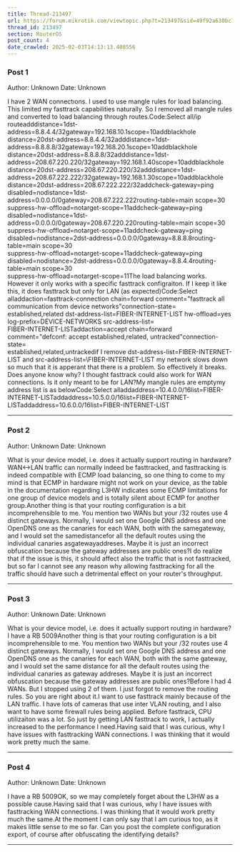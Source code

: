 ```yaml
---
title: Thread-213497
url: https://forum.mikrotik.com/viewtopic.php?t=213497&sid=49f92a630bc7970d8ca50523be880e8f
thread_id: 213497
section: RouterOS
post_count: 4
date_crawled: 2025-02-03T14:13:13.408556
---
```


### Post 1
Author: Unknown
Date: Unknown

I have 2 WAN connectıons. I used to use mangle rules for load balancing. This limited my fasttrack capabilities naturally. So I removed all mangle rules and converted to load balancing through routes.Code:Select all/ip routeadddistance=1dst-address=8.8.4.4/32gateway=192.168.10.1scope=10addblackhole distance=20dst-address=8.8.4.4/32adddistance=1dst-address=8.8.8.8/32gateway=192.168.20.1scope=10addblackhole distance=20dst-address=8.8.8.8/32adddistance=1dst-address=208.67.220.220/32gateway=192.168.1.40scope=10addblackhole distance=20dst-address=208.67.220.220/32adddistance=1dst-address=208.67.222.222/32gateway=192.168.1.30scope=10addblackhole distance=20dst-address=208.67.222.222/32addcheck-gateway=ping disabled=nodistance=1dst-address=0.0.0.0/0gateway=208.67.222.222routing-table=main scope=30\
    suppress-hw-offload=notarget-scope=11addcheck-gateway=ping disabled=nodistance=1dst-address=0.0.0.0/0gateway=208.67.220.220routing-table=main scope=30\
    suppress-hw-offload=notarget-scope=11addcheck-gateway=ping disabled=nodistance=2dst-address=0.0.0.0/0gateway=8.8.8.8routing-table=main scope=30\
    suppress-hw-offload=notarget-scope=11addcheck-gateway=ping disabled=nodistance=2dst-address=0.0.0.0/0gateway=8.8.4.4routing-table=main scope=30\
    suppress-hw-offload=notarget-scope=11The load balancing works. However it only works with a specific fasttrack configraiton. If I keep it like this, it does fasttrack but only for LAN (as expected)Code:Select alladdaction=fasttrack-connection chain=forward comment="fasttrack all communication from device networks"connection-state=\
    established,related dst-address-list=FIBER-INTERNET-LIST hw-offload=yes log-prefix=DEVICE-NETWORKS src-address-list=\
    FIBER-INTERNET-LISTaddaction=accept chain=forward comment="defconf: accept established,related, untracked"connection-state=\
    established,related,untrackedif I remove dst-address-list=FIBER-INTERNET-LIST and src-address-list=\FIBER-INTERNET-LIST my network slows down so much that it is apperant that there is a problem. So effectively it breaks. Does anyone know why? I thought fasttrack could also work for WAN connections. Is it only meant to be for LAN?My mangle rules are emptymy address list is as belowCode:Select alladdaddress=10.4.0.0/16list=FIBER-INTERNET-LISTaddaddress=10.5.0.0/16list=FIBER-INTERNET-LISTaddaddress=10.6.0.0/16list=FIBER-INTERNET-LIST

---
### Post 2
Author: Unknown
Date: Unknown

What is your device model, i.e. does it actually support routing in hardware?WAN<->LAN traffic can normally indeed be fasttracked, and fasttracking is indeed compatible with ECMP load balancing, so one thing to come to my mind is that ECMP in hardware might not work on your device, as the table in the documentation regarding L3HW indicates some ECMP limitations for one group of device models and is totally silent about ECMP for another group.Another thing is that your routing configuration is a bit incomprehensible to me. You mention two WANs but your /32 routes use 4 distinct gateways. Normally, I would set one Google DNS address and one OpenDNS one as the canaries for each WAN, both with the samegateway, and I would set the samedistancefor all the default routes using the individual canaries asgatewayaddreses. Maybe it is just an incorrect obfuscation because the gateway addresses are public ones?I do realize that if the issue is this, it should affect also the traffic that is not fasttracked, but so far I cannot see any reason why allowing fasttracking for all the traffic should have such a detrimental effect on your router's throughput.

---
### Post 3
Author: Unknown
Date: Unknown

What is your device model, i.e. does it actually support routing in hardware?I have a RB 5009Another thing is that your routing configuration is a bit incomprehensible to me. You mention two WANs but your /32 routes use 4 distinct gateways. Normally, I would set one Google DNS address and one OpenDNS one as the canaries for each WAN, both with the same gateway, and I would set the same distance for all the default routes using the individual canaries as gateway addreses. Maybe it is just an incorrect obfuscation because the gateway addresses are public ones?Before I had 4 WANs. But I stopped using 2 of them. I just forgot to remove the routing rules. So you are right about it.I want to use fasttrack mainly because of the LAN traffic. I have lots of cameras that use inter VLAN routing, and I also want to have some firewall rules being applied. Before fasttrack, CPU utilizaiton was a lot. So just by getting LAN fasttrack to work, I actually increased to the performance I need.Having said that I was curious, why I have issues with fasttracking WAN connections. I was thinking that it would work pretty much the same.

---
### Post 4
Author: Unknown
Date: Unknown

I have a RB 5009OK, so we may completely forget about the L3HW as a possible cause.Having said that I was curious, why I have issues with fasttracking WAN connections. I was thinking that it would work pretty much the same.At the moment I can only say that I am curious too, as it makes little sense to me so far. Can you post the complete configuration export, of course after obfuscating the identifying details?

---
